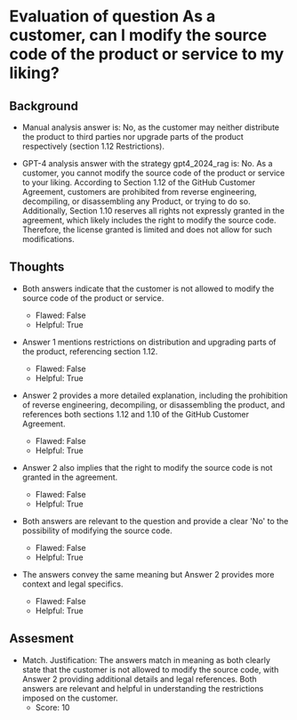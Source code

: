 # Evaluation of question As a customer, can I modify the source code of the product or service to my liking?
## Background
- Manual analysis answer is: No, as the customer may neither distribute the product to third parties nor upgrade parts of the product respectively (section 1.12 Restrictions).

- GPT-4 analysis answer with the strategy gpt4_2024_rag is: No. As a customer, you cannot modify the source code of the product or service to your liking. According to Section 1.12 of the GitHub Customer Agreement, customers are prohibited from reverse engineering, decompiling, or disassembling any Product, or trying to do so. Additionally, Section 1.10 reserves all rights not expressly granted in the agreement, which likely includes the right to modify the source code. Therefore, the license granted is limited and does not allow for such modifications.
## Thoughts
- Both answers indicate that the customer is not allowed to modify the source code of the product or service.
  - Flawed: False
  - Helpful: True

- Answer 1 mentions restrictions on distribution and upgrading parts of the product, referencing section 1.12.
  - Flawed: False
  - Helpful: True

- Answer 2 provides a more detailed explanation, including the prohibition of reverse engineering, decompiling, or disassembling the product, and references both sections 1.12 and 1.10 of the GitHub Customer Agreement.
  - Flawed: False
  - Helpful: True

- Answer 2 also implies that the right to modify the source code is not granted in the agreement.
  - Flawed: False
  - Helpful: True

- Both answers are relevant to the question and provide a clear 'No' to the possibility of modifying the source code.
  - Flawed: False
  - Helpful: True

- The answers convey the same meaning but Answer 2 provides more context and legal specifics.
  - Flawed: False
  - Helpful: True

## Assesment
- Match. Justification: The answers match in meaning as both clearly state that the customer is not allowed to modify the source code, with Answer 2 providing additional details and legal references. Both answers are relevant and helpful in understanding the restrictions imposed on the customer.
  - Score: 10

